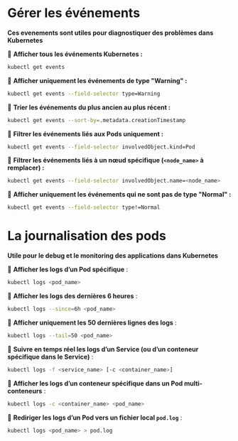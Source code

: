 # Gérer les événements

 **Ces evenements sont utiles pour diagnostiquer des problèmes dans Kubernetes**

🔹 **Afficher tous les événements Kubernetes :**  
```bash
kubectl get events
```

🔹 **Afficher uniquement les événements de type "Warning" :**  
```bash
kubectl get events --field-selector type=Warning
```

🔹 **Trier les événements du plus ancien au plus récent :**  
```bash
kubectl get events --sort-by=.metadata.creationTimestamp
```

🔹 **Filtrer les événements liés aux Pods uniquement :**  
```bash
kubectl get events --field-selector involvedObject.kind=Pod
```

🔹 **Filtrer les événements liés à un nœud spécifique (`<node_name>` à remplacer) :**  
```bash
kubectl get events --field-selector involvedObject.name=<node_name>
```

🔹 **Afficher uniquement les événements qui ne sont **pas** de type "Normal" :**  
```bash
kubectl get events --field-selector type!=Normal
```


# La journalisation des pods

 **Utile pour le debug et le monitoring des applications dans Kubernetes**

🔹 **Afficher les logs d’un Pod spécifique** :  
```bash
kubectl logs <pod_name>
```

🔹 **Afficher les logs des dernières 6 heures** :  
```bash
kubectl logs --since=6h <pod_name>
```

🔹 **Afficher uniquement les 50 dernières lignes des logs** :  
```bash
kubectl logs --tail=50 <pod_name>
```

🔹 **Suivre en temps réel les logs d’un Service (ou d’un conteneur spécifique dans le Service)** :  
```bash
kubectl logs -f <service_name> [-c <container_name>]
```

🔹 **Afficher les logs d’un conteneur spécifique dans un Pod multi-conteneurs** :  
```bash
kubectl logs -c <container_name> <pod_name>
```

🔹 **Rediriger les logs d’un Pod vers un fichier local `pod.log`** :  
```bash
kubectl logs <pod_name> > pod.log
```

